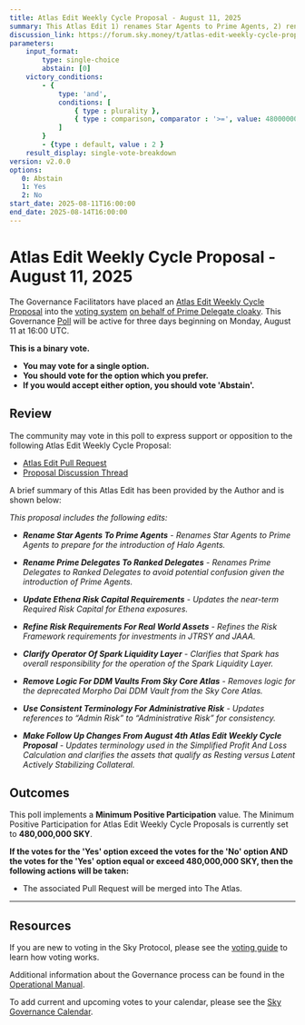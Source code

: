 ```yaml
---
title: Atlas Edit Weekly Cycle Proposal - August 11, 2025
summary: This Atlas Edit 1) renames Star Agents to Prime Agents, 2) renames Prime Delegates to Ranked Delegates, 3) updates Ethena risk capital requirements, 4) refines risk requirements for Real World Assets, 5) clarifies operator of the Spark Liquidity Layer, 6) removes logic for DDM Vaults from Sky Core Atlas, 7) unifies terminology for administrative risk, 8) makes follow up changes from the August 4th Atlas Edit Weekly Cycle Proposal.
discussion_link: https://forum.sky.money/t/atlas-edit-weekly-cycle-proposal-week-of-2025-08-11/26991
parameters:
    input_format:
        type: single-choice
        abstain: [0]
    victory_conditions:
        - {
            type: 'and',
            conditions: [
                { type : plurality },
                { type : comparison, comparator : '>=', value: 480000000 }
            ]
        }
        - {type : default, value : 2 }
    result_display: single-vote-breakdown
version: v2.0.0
options:
   0: Abstain
   1: Yes
   2: No
start_date: 2025-08-11T16:00:00
end_date: 2025-08-14T16:00:00
---
```


# Atlas Edit Weekly Cycle Proposal - August 11, 2025

The Governance Facilitators have placed an [Atlas Edit Weekly Cycle Proposal](https://sky-atlas.powerhouse.io/A.1.10.2_Atlas_Edit_Weekly_Cycle/4a8ad9ad-5c5d-4994-9b46-f04c0e61ce59|0db30308) into the [voting system](https://vote.sky.money/polling) [on behalf of Prime Delegate cloaky](https://forum.sky.money/t/atlas-edit-weekly-cycle-proposal-week-of-2025-08-11/26991/2). This Governance [Poll](https://sky-atlas.powerhouse.io/A.1.10.2_Atlas_Edit_Weekly_Cycle/4a8ad9ad-5c5d-4994-9b46-f04c0e61ce59|0db30308) will be active for three days beginning on Monday, August 11 at 16:00 UTC.

**This is a binary vote.**

- **You may vote for a single option.**
- **You should vote for the option which you prefer.**
- **If you would accept either option, you should vote 'Abstain'.**

## Review

The community may vote in this poll to express support or opposition to the following Atlas Edit Weekly Cycle Proposal:

- [Atlas Edit Pull Request]($Pull_Request_link)
- [Proposal Discussion Thread](https://forum.sky.money/t/atlas-edit-weekly-cycle-proposal-week-of-2025-08-11/26991)

A brief summary of this Atlas Edit has been provided by the Author and is shown below:

_This proposal includes the following edits:_

- _**Rename Star Agents To Prime Agents** - Renames Star Agents to Prime Agents to prepare for the introduction of Halo Agents._

- _**Rename Prime Delegates To Ranked Delegates** - Renames Prime Delegates to Ranked Delegates to avoid potential confusion given the introduction of Prime Agents._

- _**Update Ethena Risk Capital Requirements** - Updates the near-term Required Risk Capital for Ethena exposures._

- _**Refine Risk Requirements For Real World Assets** - Refines the Risk Framework requirements for investments in JTRSY and JAAA._

- _**Clarify Operator Of Spark Liquidity Layer** - Clarifies that Spark has overall responsibility for the operation of the Spark Liquidity Layer._

- _**Remove Logic For DDM Vaults From Sky Core Atlas** - Removes logic for the deprecated Morpho Dai DDM Vault from the Sky Core Atlas._

- _**Use Consistent Terminology For Administrative Risk** - Updates references to “Admin Risk” to “Administrative Risk” for consistency._

- _**Make Follow Up Changes From August 4th Atlas Edit Weekly Cycle Proposal** - Updates terminology used in the Simplified Profit And Loss Calculation and clarifies the assets that qualify as Resting versus Latent Actively Stabilizing Collateral._

## Outcomes

This poll implements a **Minimum Positive Participation** value. The Minimum Positive Participation for Atlas Edit Weekly Cycle Proposals is currently set to **480,000,000 SKY**.

**If the votes for the 'Yes' option exceed the votes for the 'No' option AND the votes for the 'Yes' option equal or exceed 480,000,000 SKY, then the following actions will be taken:**

- The associated Pull Request will be merged into The Atlas.

---

## Resources

If you are new to voting in the Sky Protocol, please see the [voting guide](https://manual.makerdao.com/governance/voting-in-makerdao/on-chain-governance) to learn how voting works.

Additional information about the Governance process can be found in the [Operational Manual](https://manual.makerdao.com).

To add current and upcoming votes to your calendar, please see the [Sky Governance Calendar](https://manual.makerdao.com/makerdao/calendars/governance-calendar).
